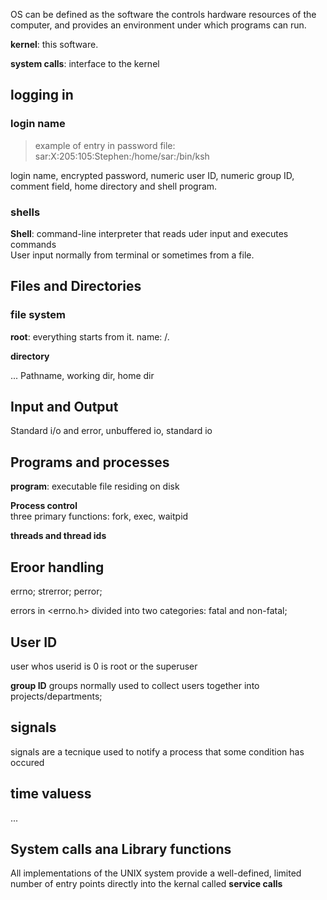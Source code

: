 OS can be defined as the software the controls hardware resources of the computer, and provides an environment under which programs can run.

**kernel**: this software.

**system calls**: interface to the kernel


## logging in

### login name

>example of entry in password file:\
>sar:X:205:105:Stephen:/home/sar:/bin/ksh

login name, encrypted password, numeric user ID, numeric group ID, comment field, home directory and shell program.

### shells

**Shell**: command-line interpreter that reads uder input and executes commands\
User input normally from terminal or sometimes from a file.


## Files and Directories

### file system

**root**: everything starts from it. name: /.

**directory**

...
Pathname, working dir, home dir


## Input and Output

Standard i/o and error, unbuffered io, standard io

## Programs and processes

**program**: executable file residing on disk

**Process control**\
three primary functions: fork, exec, waitpid

**threads and thread ids**


## Eroor handling

errno; strerror; perror;

errors in <errno.h> divided into two categories: fatal and non-fatal;

## User ID
user whos userid is 0 is root or the superuser

**group ID**
groups normally used to collect users together into projects/departments;

## signals
signals are a tecnique used to notify a process that some condition has occured

## time valuess 
...


## System calls ana Library functions

All implementations of the UNIX system provide a well-defined, limited number of entry points directly into the kernal called **service calls**


